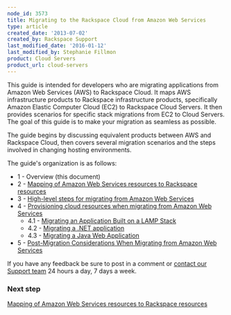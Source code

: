 ```yaml
---
node_id: 3573
title: Migrating to the Rackspace Cloud from Amazon Web Services
type: article
created_date: '2013-07-02'
created_by: Rackspace Support
last_modified_date: '2016-01-12'
last_modified_by: Stephanie Fillmon
product: Cloud Servers
product_url: cloud-servers
---
```


This guide is intended for developers who are migrating applications
from Amazon Web Services (AWS) to Rackspace Cloud. It maps AWS
infrastructure products to Rackspace infrastructure products,
specifically Amazon Elastic Computer Cloud (EC2) to Rackspace Cloud
Servers. It then provides scenarios for specific stack migrations from
EC2 to Cloud Servers. The goal of this guide is to make your migration
as seamless as possible.

The guide begins by discussing equivalent products between AWS and
Rackspace Cloud, then covers several migration scenarios and the steps
involved in changing hosting environments.

The guide's organization is as follows:

-   1 - Overview (this document)
-   2 - [Mapping of Amazon Web Services resources to Rackspace
    resources](/how-to/mapping-of-amazon-web-services-resources-to-rackspace-resources)
-   3 - [High-level steps for migrating from Amazon Web
    Services](/how-to/high-level-steps-for-migrating-from-amazon-web-services)
-   4 - [Provisioning cloud resources when migrating from Amazon Web
    Services](/how-to/provisioning-cloud-resources-when-migrating-from-amazon-web-services)
    -   4.1 - [Migrating an Application Built on a LAMP
        Stack](/how-to/migrating-an-application-built-on-a-lamp-stack-from-amazon-web-services)
    -   4.2 - [Migrating a .NET
        application](/how-to/migrating-a-net-application-from-amazon-web-services)
    -   4.3 - [Migrating a Java Web
        Application](/how-to/migrating-a-java-web-application-from-amazon-web-services)
-   5 - [Post-Migration Considerations When Migrating from Amazon Web
    Services](/how-to/post-migration-considerations-when-migrating-from-amazon-web-services)

If you have any feedback be sure to post in a comment or [contact our
Support team](/how-to/support) 24
hours a day, 7 days a week.

### Next step

[Mapping of Amazon Web Services resources to Rackspace
resources](/how-to/mapping-of-amazon-web-services-resources-to-rackspace-resources)

